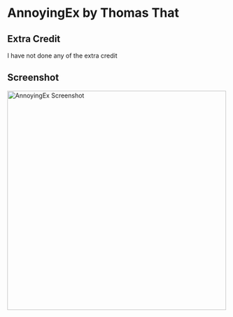 # AnnoyingEx by Thomas That

## Extra Credit
I have not done any of the extra credit

## Screenshot
<image alt="AnnoyingEx Screenshot" src="./screenshot/Screenshot_1.png" height="500" />